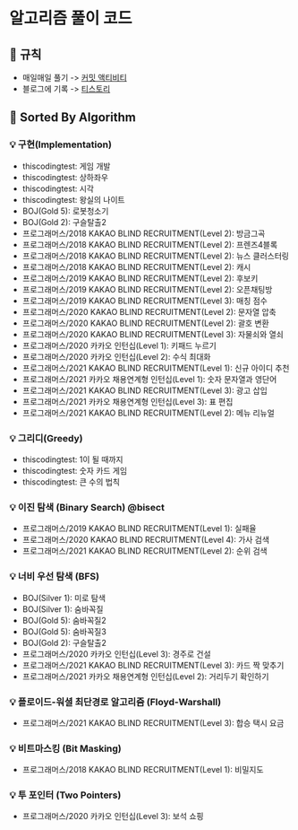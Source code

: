# 알고리즘 풀이 코드

## :pencil: 규칙
- 매일매일 풀기 -> [커밋 액티비티](https://github.com/kseungwoo/algorithm-problem-solving/graphs/commit-activity) 
- 블로그에 기록 -> [티스토리](https://seungwoolog.tistory.com/category/Algorithm/Problem%20Solving)

## :open_file_folder: Sorted By Algorithm
### :bulb: 구현(Implementation)
- thiscodingtest: 게임 개발
- thiscodingtest: 상하좌우
- thiscodingtest: 시각
- thiscodingtest: 왕실의 나이트
- BOJ(Gold 5): 로봇청소기
- BOJ(Gold 2): 구슬탈출2
- 프로그래머스/2018 KAKAO BLIND RECRUITMENT(Level 2): 방금그곡
- 프로그래머스/2018 KAKAO BLIND RECRUITMENT(Level 2): 프렌즈4블록
- 프로그래머스/2018 KAKAO BLIND RECRUITMENT(Level 2): 뉴스 클러스터링
- 프로그래머스/2018 KAKAO BLIND RECRUITMENT(Level 2): 캐시
- 프로그래머스/2019 KAKAO BLIND RECRUITMENT(Level 2): 후보키
- 프로그래머스/2019 KAKAO BLIND RECRUITMENT(Level 2): 오픈채팅방
- 프로그래머스/2019 KAKAO BLIND RECRUITMENT(Level 3): 매칭 점수
- 프로그래머스/2020 KAKAO BLIND RECRUITMENT(Level 2): 문자열 압축
- 프로그래머스/2020 KAKAO BLIND RECRUITMENT(Level 2): 괄호 변환
- 프로그래머스/2020 KAKAO BLIND RECRUITMENT(Level 3): 자물쇠와 열쇠
- 프로그래머스/2020 카카오 인턴십(Level 1): 키패드 누르기
- 프로그래머스/2020 카카오 인턴십(Level 2): 수식 최대화
- 프로그래머스/2021 KAKAO BLIND RECRUITMENT(Level 1): 신규 아이디 추천
- 프로그래머스/2021 카카오 채용연계형 인턴십(Level 1): 숫자 문자열과 영단어
- 프로그래머스/2021 KAKAO BLIND RECRUITMENT(Level 3): 광고 삽입
- 프로그래머스/2021 카카오 채용연계형 인턴십(Level 3): 표 편집
- 프로그래머스/2021 KAKAO BLIND RECRUITMENT(Level 2): 메뉴 리뉴얼

### :bulb: 그리디(Greedy)
- thiscodingtest: 1이 될 때까지
- thiscodingtest: 숫자 카드 게임
- thiscodingtest: 큰 수의 법칙

### :bulb: 이진 탐색 (Binary Search) @bisect
- 프로그래머스/2019 KAKAO BLIND RECRUITMENT(Level 1): 실패율
- 프로그래머스/2020 KAKAO BLIND RECRUITMENT(Level 4): 가사 검색
- 프로그래머스/2021 KAKAO BLIND RECRUITMENT(Level 2): 순위 검색

### :bulb: 너비 우선 탐색 (BFS)
- BOJ(Silver 1): 미로 탐색
- BOJ(Silver 1): 숨바꼭질
- BOJ(Gold 5): 숨바꼭질2
- BOJ(Gold 5): 숨바꼭질3
- BOJ(Gold 2): 구슬탈출2
- 프로그래머스/2020 카카오 인턴십(Level 3): 경주로 건설
- 프로그래머스/2021 KAKAO BLIND RECRUITMENT(Level 3): 카드 짝 맞추기
- 프로그래머스/2021 카카오 채용연계형 인턴십(Level 2): 거리두기 확인하기

### :bulb: 플로이드-워셜 최단경로 알고리즘 (Floyd-Warshall)
- 프로그래머스/2021 KAKAO BLIND RECRUITMENT(Level 3): 합승 택시 요금

### :bulb: 비트마스킹 (Bit Masking)
- 프로그래머스/2018 KAKAO BLIND RECRUITMENT(Level 1): 비밀지도

### :bulb: 투 포인터 (Two Pointers)
- 프로그래머스/2020 카카오 인턴십(Level 3): 보석 쇼핑
